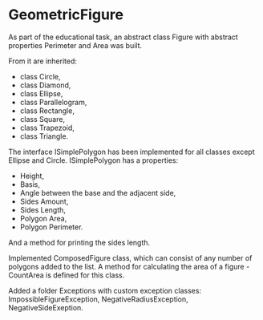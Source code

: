 # GeometricFigure

As part of the educational task, an abstract class Figure with abstract properties Perimeter and Area was built. 

From it are inherited:

- class Circle,
- class Diamond,
- class Ellipse,
- class Parallelogram,
- class Rectangle,
- class Square,
- class Trapezoid,
- class Triangle.

The interface ISimplePolygon has been implemented for all classes except Ellipse and Circle.
ISimplePolygon has a properties:

- Height,
- Basis,
- Angle between the base and the adjacent side,
- Sides Amount,
- Sides Length,
- Polygon Area,
- Polygon Perimeter.

And a method for printing the sides length.

Implemented ComposedFigure class, which can consist of any number of polygons added to the list. 
A method for calculating the area of a figure - CountArea is defined for this class.

Added a folder Exceptions with custom exception classes: ImpossibleFigureException, NegativeRadiusException,
NegativeSideExeption.

